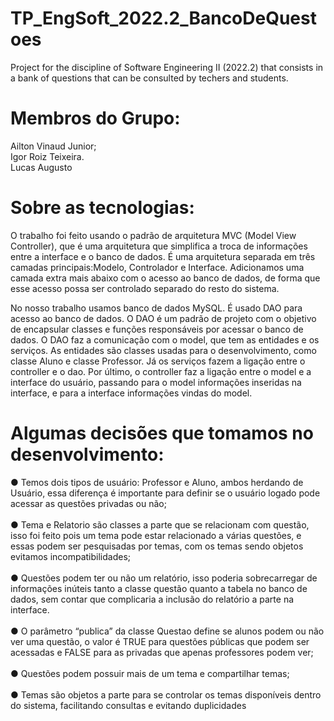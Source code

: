 # TP_EngSoft_2022.2_BancoDeQuestoes
Project for the discipline of Software Engineering II (2022.2) that consists in a bank of questions that can be consulted by techers and students.

# Membros do Grupo:
Ailton Vinaud Junior;<br />
Igor Roiz Teixeira.<br />
Lucas Augusto

# Sobre as tecnologias:
O trabalho foi feito usando o padrão de arquitetura MVC (Model View Controller), que é uma arquitetura que simplifica a troca de informações entre a interface e o banco de dados. É uma arquitetura separada em três camadas principais:Modelo, Controlador e Interface. Adicionamos uma camada extra mais abaixo com o acesso ao banco de dados, de forma que esse acesso possa ser controlado separado do resto do sistema.

No nosso trabalho usamos banco de dados MySQL. É usado DAO para acesso ao banco de dados. O DAO é um padrão de projeto com o objetivo de encapsular classes e funções responsáveis por acessar o banco de dados. O DAO faz a comunicação com o model, que tem as entidades e os serviços. As entidades são classes usadas para o desenvolvimento, como classe Aluno e classe Professor. Já os serviços fazem a ligação entre o controller e o dao. Por último, o controller faz a ligação entre o model e a interface do usuário, passando para o model informações inseridas na interface, e para a interface informações vindas do model.

# Algumas decisões que tomamos no desenvolvimento:
●	Temos dois tipos de usuário: Professor e Aluno, ambos herdando de Usuário, essa diferença é importante para definir se o usuário logado pode acessar as questões privadas ou não;<br /><br />
●	Tema e Relatorio são classes a parte que se relacionam com questão, isso foi feito pois um tema pode estar relacionado a várias questões, e essas podem ser pesquisadas por temas, com os temas sendo objetos evitamos incompatibilidades;<br /><br />
●	Questões podem ter ou não um relatório, isso poderia sobrecarregar de informações inúteis tanto a classe questão quanto a tabela no banco de dados, sem contar que complicaria a inclusão do relatório a parte na interface.<br /><br />
●	O parâmetro “publica” da classe Questao define se alunos podem ou não ver uma questão, o valor é TRUE para questões públicas que podem ser acessadas e FALSE para as privadas que apenas professores podem ver;<br /><br />
●	Questões podem possuir mais de um tema e compartilhar temas;<br /><br />
●	Temas são objetos a parte para se controlar os temas disponíveis dentro do sistema, facilitando consultas e evitando duplicidades






